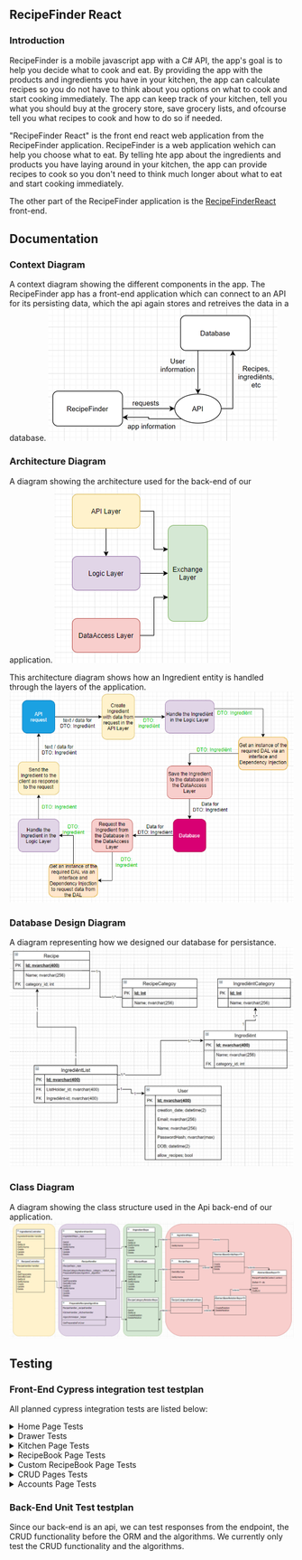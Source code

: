## RecipeFinder React
<!-- blank line -->
### Introduction
RecipeFinder is a mobile javascript app with a C# API, the app's goal is to help you decide what to cook and eat. By providing the app with the products and ingredients you have in your kitchen, the app can calculate recipes so you do not have to think about you options on what to cook and start cooking immediately. The app can keep track of your kitchen, tell you what you should buy at the grocery store, save grocery lists, and ofcourse tell you what recipes to cook and how to do so if needed.
<!-- blank line -->
"RecipeFinder React" is the front end react web application from the RecipeFinder application. RecipeFinder is a web application wehich can help you choose what to eat. By telling hte app about the ingredients and products you have laying around in your kitchen, the app can provide recipes to cook so you don't need to think much longer about what to eat and start cooking immediately.
<!-- blank line -->
<!-- blank line -->
The other part of the RecipeFinder application is the [RecipeFinderReact](https://git.fhict.nl/I437402/recipefinderreact) front-end.
<!-- blank line -->
<!-- blank line -->
## Documentation
<!-- blank line -->
### Context Diagram
A context diagram showing the different components in the app.
The RecipeFinder app has a front-end application which can connect to an API for its persisting data, which the api again stores and retreives the data in a database.
![Context Diagram](/documentation/images/context.png "Context Diagram")
<!-- blank line -->
<!-- blank line -->
### Architecture Diagram
A diagram showing the architecture used for the back-end of our application.
![Architecture Diagram](/documentation/images/architecture.png "Architecture Diagram")
<!-- blank line -->
This architecture diagram shows how an Ingredient entity is handled through the layers of the application.
![Architecture Diagram Ingredient](/documentation/images/architecture-ingredient.png "Architecture Diagram Ingredient")
<!-- blank line -->
<!-- blank line -->
### Database Design Diagram
A diagram representing how we designed our database for persistance.
![Database Design Diagram](/documentation/images/database-design.png "Database Design Diagram")
<!-- blank line -->
<!-- blank line -->
### Class Diagram
A diagram showing the class structure used in the Api back-end of our application.
![Class Diagram](/documentation/images/class-diagram.png "Class Diagram")
<!-- blank line -->
<!-- blank line -->
## Testing
<!-- blank line -->
### Front-End Cypress integration test testplan
All planned cypress integration tests are listed below:
<details>
    <summary markdown="span">Home Page Tests</summary>

    -	Page loads with 2 buttons and welcoming text
    -	Kitchen button redirects user to the kitchen page /kitchen/index
    -	RecipeBook button redirects user to the recipebook page /recipebook/index

</details>
<!-- blank line -->
<details>
    <summary markdown="span">Drawer Tests</summary>

    -	Each button in the drawer redirects to the corresponding page

</details>
<!-- blank line -->
<details>
    <summary markdown="span">Kitchen Page Tests</summary>

    -	page loads with ingredients listed
    -	update ui shows up with defaults values set as the current state of the ingredient in the kitchen when clicking edit button on listed ingredient
    -	update ui change input fields to update ingredient in kitchen
    -	remove ui shows up when clicking remove button on listed ingredient
    -	add ingredients page loads
    -	add ingredients page can select ingredient
    -	add ingredients page can add ingredient with amount to kitchen
    -	add ingredients page filter the results
    -	what to buy page loads
    -	what to buy page filter results
    -	what to buy page create/add to grocerylist from missing items for recipe
    -	what to buy page change to show missing ingredients
    -	what to buy page create/add to grocerylist from missing item

</details>
<!-- blank line -->
<details>
    <summary markdown="span">RecipeBook Page Tests</summary>

    -	page loads with recipes listed
    -	change to show all recipes
    -	view details for recipe
    -	view tutorial for recipe
    -	filter results

</details>
<!-- blank line -->
<details>
    <summary markdown="span">Custom RecipeBook Page Tests</summary>

    -	page loads with custom recipes listed
    -	filter the results
    -	create custom recipe page loads with empty inputs when clicking create button
    -	create custom recipe page fill out input fields to create custom recipe
    -	details custom recipe page loads when clicking details page
    -	edit custom recipe page loads with default values set as current state of the recipe when clicking edit button
    -	edit custom recipe page change input fields to edit custom recipe
    -	remove recipe ui shows up as warning when clicking remove button

</details>
<!-- blank line -->
<details>
    <summary markdown="span">CRUD Pages Tests</summary>

    -	page loads with corresponding items listed
    -	create page loads with empty inputs when clicking create button
    -	create page fill out input fields to create item
    -	edit page loads with default values set as current state of the item when clicking edit button
    -	edit page change input fields to edit item
    -	remove ui shows up as warning when clicking remove button

</details>
<!-- blank line -->
<details>
    <summary markdown="span">Accounts Page Tests</summary>

    -	page loads with users listed
    -	details user page loads when clicking details button on listed user
    -	edit page loads with default values set as current state of the user when clicking edit button on listed user
    -	edit page change input fields to edit user
    -	remove ui shows up as warning when removing/banning a user

</details>

### Back-End Unit Test testplan
Since our back-end is an api, we can test responses from the endpoint, the CRUD functionality before the ORM and the algorithms.
We currently only test the CRUD functionality and the algorithms.